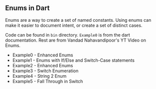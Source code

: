 ## Enums in Dart 

Enums are a way to create a set of named constants. Using enums can make it easier to document intent, or create a set of distinct cases. 

Code can be found in `bin` directory. `Example0` is from the dart documentation. Rest are from Vandad Nahavandipoor's YT Video on Enums.

- Example0 - Enhanced Enums
- Example1 - Enums with If/Else and Switch-Case statements
- Example2 - Enhanced Enums 
- Example3 - Switch Enumeration
- Example4 - String 2 Enum
- Example5 - Fall Through in Switch

```dart
